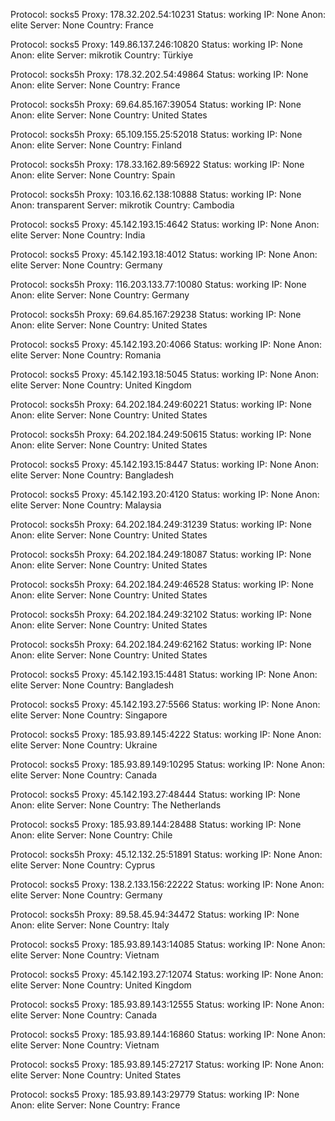 Protocol: socks5
Proxy: 178.32.202.54:10231
Status: working
IP: None
Anon: elite
Server: None
Country: France

Protocol: socks5
Proxy: 149.86.137.246:10820
Status: working
IP: None
Anon: elite
Server: mikrotik
Country: Türkiye

Protocol: socks5h
Proxy: 178.32.202.54:49864
Status: working
IP: None
Anon: elite
Server: None
Country: France

Protocol: socks5h
Proxy: 69.64.85.167:39054
Status: working
IP: None
Anon: elite
Server: None
Country: United States

Protocol: socks5h
Proxy: 65.109.155.25:52018
Status: working
IP: None
Anon: elite
Server: None
Country: Finland

Protocol: socks5h
Proxy: 178.33.162.89:56922
Status: working
IP: None
Anon: elite
Server: None
Country: Spain

Protocol: socks5h
Proxy: 103.16.62.138:10888
Status: working
IP: None
Anon: transparent
Server: mikrotik
Country: Cambodia

Protocol: socks5
Proxy: 45.142.193.15:4642
Status: working
IP: None
Anon: elite
Server: None
Country: India

Protocol: socks5
Proxy: 45.142.193.18:4012
Status: working
IP: None
Anon: elite
Server: None
Country: Germany

Protocol: socks5h
Proxy: 116.203.133.77:10080
Status: working
IP: None
Anon: elite
Server: None
Country: Germany

Protocol: socks5h
Proxy: 69.64.85.167:29238
Status: working
IP: None
Anon: elite
Server: None
Country: United States

Protocol: socks5
Proxy: 45.142.193.20:4066
Status: working
IP: None
Anon: elite
Server: None
Country: Romania

Protocol: socks5
Proxy: 45.142.193.18:5045
Status: working
IP: None
Anon: elite
Server: None
Country: United Kingdom

Protocol: socks5h
Proxy: 64.202.184.249:60221
Status: working
IP: None
Anon: elite
Server: None
Country: United States

Protocol: socks5h
Proxy: 64.202.184.249:50615
Status: working
IP: None
Anon: elite
Server: None
Country: United States

Protocol: socks5
Proxy: 45.142.193.15:8447
Status: working
IP: None
Anon: elite
Server: None
Country: Bangladesh

Protocol: socks5
Proxy: 45.142.193.20:4120
Status: working
IP: None
Anon: elite
Server: None
Country: Malaysia

Protocol: socks5h
Proxy: 64.202.184.249:31239
Status: working
IP: None
Anon: elite
Server: None
Country: United States

Protocol: socks5h
Proxy: 64.202.184.249:18087
Status: working
IP: None
Anon: elite
Server: None
Country: United States

Protocol: socks5h
Proxy: 64.202.184.249:46528
Status: working
IP: None
Anon: elite
Server: None
Country: United States

Protocol: socks5h
Proxy: 64.202.184.249:32102
Status: working
IP: None
Anon: elite
Server: None
Country: United States

Protocol: socks5h
Proxy: 64.202.184.249:62162
Status: working
IP: None
Anon: elite
Server: None
Country: United States

Protocol: socks5
Proxy: 45.142.193.15:4481
Status: working
IP: None
Anon: elite
Server: None
Country: Bangladesh

Protocol: socks5
Proxy: 45.142.193.27:5566
Status: working
IP: None
Anon: elite
Server: None
Country: Singapore

Protocol: socks5
Proxy: 185.93.89.145:4222
Status: working
IP: None
Anon: elite
Server: None
Country: Ukraine

Protocol: socks5
Proxy: 185.93.89.149:10295
Status: working
IP: None
Anon: elite
Server: None
Country: Canada

Protocol: socks5
Proxy: 45.142.193.27:48444
Status: working
IP: None
Anon: elite
Server: None
Country: The Netherlands

Protocol: socks5
Proxy: 185.93.89.144:28488
Status: working
IP: None
Anon: elite
Server: None
Country: Chile

Protocol: socks5h
Proxy: 45.12.132.25:51891
Status: working
IP: None
Anon: elite
Server: None
Country: Cyprus

Protocol: socks5
Proxy: 138.2.133.156:22222
Status: working
IP: None
Anon: elite
Server: None
Country: Germany

Protocol: socks5h
Proxy: 89.58.45.94:34472
Status: working
IP: None
Anon: elite
Server: None
Country: Italy

Protocol: socks5
Proxy: 185.93.89.143:14085
Status: working
IP: None
Anon: elite
Server: None
Country: Vietnam

Protocol: socks5
Proxy: 45.142.193.27:12074
Status: working
IP: None
Anon: elite
Server: None
Country: United Kingdom

Protocol: socks5
Proxy: 185.93.89.143:12555
Status: working
IP: None
Anon: elite
Server: None
Country: Canada

Protocol: socks5
Proxy: 185.93.89.144:16860
Status: working
IP: None
Anon: elite
Server: None
Country: Vietnam

Protocol: socks5
Proxy: 185.93.89.145:27217
Status: working
IP: None
Anon: elite
Server: None
Country: United States

Protocol: socks5
Proxy: 185.93.89.143:29779
Status: working
IP: None
Anon: elite
Server: None
Country: France

